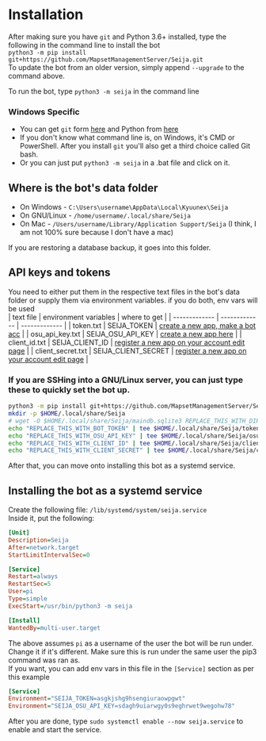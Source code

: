 # Installation
After making sure you have `git` and Python 3.6+ installed, 
type the following in the command line to install the bot  
`python3 -m pip install git+https://github.com/MapsetManagementServer/Seija.git`  
To update the bot from an older version, simply append `--upgrade` to the command above.

To run the bot, type `python3 -m seija` in the command line  

### Windows Specific
+ You can get `git` form [here](https://git-scm.com/downloads) 
and Python from [here](https://www.python.org/downloads/windows/)  
+ If you don't know what command line is, on Windows, it's CMD or PowerShell. 
After you install `git` you'll also get a third choice called Git bash. 
+ Or you can just put `python3 -m seija` in a .bat file and click on it.

## Where is the bot's data folder
+ On Windows - `C:\Users\username\AppData\Local\Kyuunex\Seija`
+ On GNU/Linux - `/home/username/.local/share/Seija`
+ On Mac - `/Users/username/Library/Application Support/Seija` (I think, I am not 100% sure because I don't have a mac)

If you are restoring a database backup, it goes into this folder.

## API keys and tokens
You need to either put them in the respective text files in the bot's data folder or 
supply them via environment variables. if you do both, env vars will be used  
| text file  | environment variables | where to get |
| ------------- | ------------- | ------------- |
| token.txt  | SEIJA_TOKEN  | [create a new app, make a bot acc](https://discord.com/developers/applications/) |
| osu_api_key.txt  | SEIJA_OSU_API_KEY  | [create a new app here](https://osu.ppy.sh/p/api/) |
| client_id.txt  | SEIJA_CLIENT_ID  | [register a new app on your account edit page](https://osu.ppy.sh/home/account/edit) |
| client_secret.txt  | SEIJA_CLIENT_SECRET  | [register a new app on your account edit page](https://osu.ppy.sh/home/account/edit) |

### If you are SSHing into a GNU/Linux server, you can just type these to quickly set the bot up.

```sh
python3 -m pip install git+https://github.com/MapsetManagementServer/Seija.git
mkdir -p $HOME/.local/share/Seija
# wget -O $HOME/.local/share/Seija/maindb.sqlite3 REPLACE_THIS_WITH_DIRECT_FILE_LINK # only do if you are restoring a backup
echo "REPLACE_THIS_WITH_BOT_TOKEN" | tee $HOME/.local/share/Seija/token.txt
echo "REPLACE_THIS_WITH_OSU_API_KEY" | tee $HOME/.local/share/Seija/osu_api_key.txt
echo "REPLACE_THIS_WITH_CLIENT_ID" | tee $HOME/.local/share/Seija/client_id.txt
echo "REPLACE_THIS_WITH_CLIENT_SECRET" | tee $HOME/.local/share/Seija/client_secret.txt
```

After that, you can move onto installing this bot as a systemd service. 

## Installing the bot as a systemd service

Create the following file: `/lib/systemd/system/seija.service`  
Inside it, put the following:
```ini
[Unit]
Description=Seija
After=network.target
StartLimitIntervalSec=0

[Service]
Restart=always
RestartSec=5
User=pi
Type=simple
ExecStart=/usr/bin/python3 -m seija

[Install]
WantedBy=multi-user.target
```

The above assumes `pi` as a username of the user the bot will be run under. Change it if it's different. 
Make sure this is run under the same user the pip3 command was ran as.  
If you want, you can add env vars in this file in the `[Service]` section as per this example
```ini
[Service]
Environment="SEIJA_TOKEN=asgkjshg9hsengiuraowpgwt"
Environment="SEIJA_OSU_API_KEY=sdagh9uiarwgy0s9eghrwet9wegohw78"
```  

After you are done, type `sudo systemctl enable --now seija.service` to enable and start the service.
